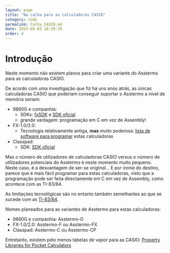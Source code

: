 ```yaml
---
layout: page
title: "Na calha para as calculadoras CASIO"
category: todo
permalink: Calha_CASIO.md
date: 2015-05-01 18:29:39
order: 4
---
```


# Introdução
Neste momento não existem planos para criar uma variante do Asstermo para as calculadoras CASIO.

De acordo com uma investigação que fiz há uns anos atrás, as únicas calculadoras CASIO que poderiam conseguir suportar o Asstermo a nível de memória seriam:
  * 9860G e companhia:
    * SDKs: [fxSDK](http://sourceforge.net/apps/trac/fxsdk) e [SDK oficial](http://edu.casio.com/products/sdk/9860sdk.html)
    * grande vantagem: programação em C em vez de Assembly!
  * FX-1.0/2.0:
    * Tecnologia relativamente antiga, **mas** muito poderosa: [lista de software para programar](http://casioworld.pagesperso-orange.fr/programmer/index.html) estas calculadoras
  * Classpad:
    * SDK: [SDK oficial](http://edu.casio.com/products/sdk/cpsdk.html)

Mas o número de utilizadores de calculadoras CASIO versus o número de utilizadores potenciais do Asstermo é neste momento muito pequeno. Neste caso, é a desvantagem de ser-se _original_... E por _ironia_ do destino, parece que é mais fácil programar para estas calculadoras, visto que a programação pode ser feita directamente em C em vez de Assembly, como acontece com as TI-83/84.

As limitações tecnológicas são no entanto também semelhantes ao que se sucede com as [TI-83/84](Calha_TI83_84.md).

Nomes planeados para as variantes de Asstermo para estas calculadoras:
  * 9860G e companhia: Asstermo-G
  * FX-1.0/2.0: Asstermo-F ou Asstermo-FX
  * Classpad: Asstermo-C ou Asstermo-CP


Entretanto, existem pelo menos tabelas de vapor para as CASIO: [Property Libraries for Pocket Calculators](http://www.steamtables-pocket-calculators.com)

